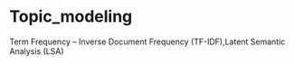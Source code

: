 # Topic_modeling
Term Frequency – Inverse Document Frequency (TF-IDF),Latent Semantic Analysis (LSA)
